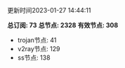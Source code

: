 更新时间2023-01-27 14:44:11

**总订阅: 73**
**总节点: 2328**
**有效节点: 308**
- trojan节点: 41
- v2ray节点: 129
- ss节点: 138
